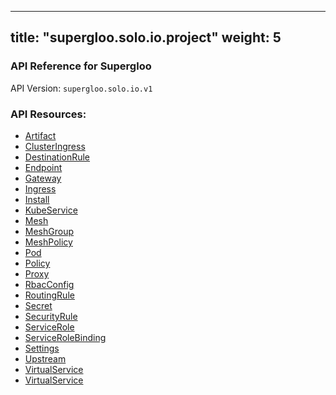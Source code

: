 
---
title: "supergloo.solo.io.project"
weight: 5
---

<!-- Code generated by solo-kit. DO NOT EDIT. -->



### API Reference for Supergloo

API Version: `supergloo.solo.io.v1`



### API Resources:
- [Artifact](../github.com/solo-io/gloo/projects/gloo/api/v1/artifact.proto.sk#Artifact)
- [ClusterIngress](../github.com/solo-io/gloo/projects/clusteringress/api/v1/cluster_ingress.proto.sk#ClusterIngress)
- [DestinationRule](../github.com/solo-io/supergloo/api/external/istio/networking/v1alpha3/destination_rule.proto.sk#DestinationRule)
- [Endpoint](../github.com/solo-io/gloo/projects/gloo/api/v1/endpoint.proto.sk#Endpoint)
- [Gateway](../github.com/solo-io/gloo/projects/gateway/api/v1/gateway.proto.sk#Gateway)
- [Ingress](../github.com/solo-io/gloo/projects/ingress/api/v1/ingress.proto.sk#Ingress)
- [Install](../github.com/solo-io/supergloo/api/v1/install.proto.sk#Install)
- [KubeService](../github.com/solo-io/gloo/projects/ingress/api/v1/service.proto.sk#KubeService)
- [Mesh](../github.com/solo-io/supergloo/api/v1/mesh.proto.sk#Mesh)
- [MeshGroup](../github.com/solo-io/supergloo/api/v1/mesh.proto.sk#MeshGroup)
- [MeshPolicy](../github.com/solo-io/supergloo/api/external/istio/authorization/v1alpha1/policy.proto.sk#MeshPolicy)
- [Pod](../github.com/solo-io/supergloo/api/external/kubernetes/core/v1/kube_types.proto.sk#Pod)
- [Policy](../github.com/solo-io/supergloo/api/external/istio/authorization/v1alpha1/policy.proto.sk#Policy)
- [Proxy](../github.com/solo-io/gloo/projects/gloo/api/v1/proxy.proto.sk#Proxy)
- [RbacConfig](../github.com/solo-io/supergloo/api/external/istio/rbac/v1alpha1/rbac.proto.sk#RbacConfig)
- [RoutingRule](../github.com/solo-io/supergloo/api/v1/routing.proto.sk#RoutingRule)
- [Secret](../github.com/solo-io/gloo/projects/gloo/api/v1/secret.proto.sk#Secret)
- [SecurityRule](../github.com/solo-io/supergloo/api/v1/security.proto.sk#SecurityRule)
- [ServiceRole](../github.com/solo-io/supergloo/api/external/istio/rbac/v1alpha1/rbac.proto.sk#ServiceRole)
- [ServiceRoleBinding](../github.com/solo-io/supergloo/api/external/istio/rbac/v1alpha1/rbac.proto.sk#ServiceRoleBinding)
- [Settings](../github.com/solo-io/gloo/projects/gloo/api/v1/settings.proto.sk#Settings)
- [Upstream](../github.com/solo-io/gloo/projects/gloo/api/v1/upstream.proto.sk#Upstream)
- [VirtualService](../github.com/solo-io/gloo/projects/gateway/api/v1/virtual_service.proto.sk#VirtualService)
- [VirtualService](../github.com/solo-io/supergloo/api/external/istio/networking/v1alpha3/virtual_service.proto.sk#VirtualService)

<!-- Start of HubSpot Embed Code -->
<script type="text/javascript" id="hs-script-loader" async defer src="//js.hs-scripts.com/5130874.js"></script>
<!-- End of HubSpot Embed Code -->
